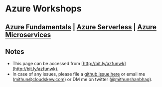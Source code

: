 # Azure Workshops

## [Azure Fundamentals](https://github.com/mithunshanbhag/azure-fundamentals-workshop/projects/4) | [Azure Serverless](https://github.com/mithunshanbhag/azure-fundamentals-workshop/projects/17) | [Azure Microservices](https://github.com/mithunshanbhag/azure-fundamentals-workshop/projects/16)

## Notes

* This page can be accessed from [http://bit.ly/azfunwk](http://bit.ly/azfunwk).
* In case of any issues, please file a [github issue here](https://github.com/mithunshanbhag/azure-fundamentals-workshop/issues) or email me (mithun@cloudskew.com) or DM me on twitter ([@mithunshanbhag](https://twitter.com/MithunShanbhag)).
